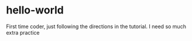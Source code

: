 # hello-world
First time coder, just following the directions in the tutorial. I need so much extra practice 
